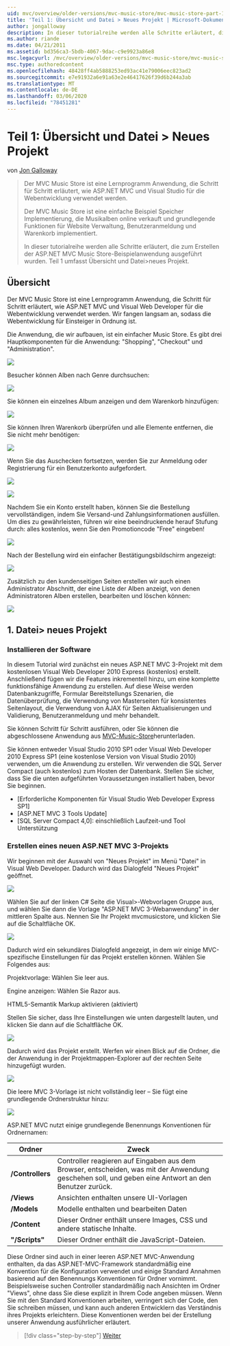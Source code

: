 ```yaml
---
uid: mvc/overview/older-versions/mvc-music-store/mvc-music-store-part-1
title: 'Teil 1: Übersicht und Datei > Neues Projekt | Microsoft-Dokumentation'
author: jongalloway
description: In dieser tutorialreihe werden alle Schritte erläutert, die zum Erstellen der ASP.NET MVC Music Store-Beispielanwendung ausgeführt wurden. Teil 1 umfasst Übersicht und Datei > Neues Projekt.
ms.author: riande
ms.date: 04/21/2011
ms.assetid: bd356ca3-5bdb-4067-9dac-c9e9923a86e8
msc.legacyurl: /mvc/overview/older-versions/mvc-music-store/mvc-music-store-part-1
msc.type: authoredcontent
ms.openlocfilehash: 48428ff4ab5888253ed93ac41e79006eec823ad2
ms.sourcegitcommit: e7e91932a6e91a63e2e46417626f39d6b244a3ab
ms.translationtype: MT
ms.contentlocale: de-DE
ms.lasthandoff: 03/06/2020
ms.locfileid: "78451281"
---
```

# <a name="part-1-overview-and-file-new-project"></a>Teil 1: Übersicht und Datei > Neues Projekt

von [Jon Galloway](https://github.com/jongalloway)

> Der MVC Music Store ist eine Lernprogramm Anwendung, die Schritt für Schritt erläutert, wie ASP.NET MVC und Visual Studio für die Webentwicklung verwendet werden.  
>   
> Der MVC Music Store ist eine einfache Beispiel Speicher Implementierung, die Musikalben online verkauft und grundlegende Funktionen für Website Verwaltung, Benutzeranmeldung und Warenkorb implementiert.  
>   
> In dieser tutorialreihe werden alle Schritte erläutert, die zum Erstellen der ASP.NET MVC Music Store-Beispielanwendung ausgeführt wurden. Teil 1 umfasst Übersicht und Datei&gt;neues Projekt.

## <a name="overview"></a>Übersicht

Der MVC Music Store ist eine Lernprogramm Anwendung, die Schritt für Schritt erläutert, wie ASP.NET MVC und Visual Web Developer für die Webentwicklung verwendet werden. Wir fangen langsam an, sodass die Webentwicklung für Einsteiger in Ordnung ist.

Die Anwendung, die wir aufbauen, ist ein einfacher Music Store. Es gibt drei Hauptkomponenten für die Anwendung: "Shopping", "Checkout" und "Administration".

![](mvc-music-store-part-1/_static/image1.jpg)

Besucher können Alben nach Genre durchsuchen:

![](mvc-music-store-part-1/_static/image2.jpg)

Sie können ein einzelnes Album anzeigen und dem Warenkorb hinzufügen:

![](mvc-music-store-part-1/_static/image3.jpg)

Sie können Ihren Warenkorb überprüfen und alle Elemente entfernen, die Sie nicht mehr benötigen:

![](mvc-music-store-part-1/_static/image4.jpg)

Wenn Sie das Auschecken fortsetzen, werden Sie zur Anmeldung oder Registrierung für ein Benutzerkonto aufgefordert.

![](mvc-music-store-part-1/_static/image1.png)

![](mvc-music-store-part-1/_static/image2.png)

Nachdem Sie ein Konto erstellt haben, können Sie die Bestellung vervollständigen, indem Sie Versand-und Zahlungsinformationen ausfüllen. Um dies zu gewährleisten, führen wir eine beeindruckende herauf Stufung durch: alles kostenlos, wenn Sie den Promotioncode "Free" eingeben!

![](mvc-music-store-part-1/_static/image5.jpg)

Nach der Bestellung wird ein einfacher Bestätigungsbildschirm angezeigt:

![](mvc-music-store-part-1/_static/image6.jpg)

Zusätzlich zu den kundenseitigen Seiten erstellen wir auch einen Administrator Abschnitt, der eine Liste der Alben anzeigt, von denen Administratoren Alben erstellen, bearbeiten und löschen können:

![](mvc-music-store-part-1/_static/image7.jpg)

## <a name="1-file--gt-new-project"></a>1. Datei&gt; neues Projekt

### <a name="installing-the-software"></a>Installieren der Software

In diesem Tutorial wird zunächst ein neues ASP.NET MVC 3-Projekt mit dem kostenlosen Visual Web Developer 2010 Express (kostenlos) erstellt. Anschließend fügen wir die Features inkrementell hinzu, um eine komplette funktionsfähige Anwendung zu erstellen. Auf diese Weise werden Datenbankzugriffe, Formular Bereitstellungs Szenarien, die Datenüberprüfung, die Verwendung von Masterseiten für konsistentes Seitenlayout, die Verwendung von AJAX für Seiten Aktualisierungen und Validierung, Benutzeranmeldung und mehr behandelt.

Sie können Schritt für Schritt ausführen, oder Sie können die abgeschlossene Anwendung aus [MVC-Music-Store](https://github.com/evilDave/MVC-Music-Store)herunterladen.

Sie können entweder Visual Studio 2010 SP1 oder Visual Web Developer 2010 Express SP1 (eine kostenlose Version von Visual Studio 2010) verwenden, um die Anwendung zu erstellen. Wir verwenden die SQL Server Compact (auch kostenlos) zum Hosten der Datenbank. Stellen Sie sicher, dass Sie die unten aufgeführten Voraussetzungen installiert haben, bevor Sie beginnen.

- [Erforderliche Komponenten für Visual Studio Web Developer Express SP1]
- [ASP.NET MVC 3 Tools Update]
- [SQL Server Compact 4,0]: einschließlich Laufzeit-und Tool Unterstützung

### <a name="creating-a-new-aspnet-mvc-3-project"></a>Erstellen eines neuen ASP.NET MVC 3-Projekts

Wir beginnen mit der Auswahl von "Neues Projekt" im Menü "Datei" in Visual Web Developer. Dadurch wird das Dialogfeld "Neues Projekt" geöffnet.

![](mvc-music-store-part-1/_static/image5.png)

Wählen Sie auf der linken C# Seite die Visual&gt;-Webvorlagen Gruppe aus, und wählen Sie dann die Vorlage "ASP.NET MVC 3-Webanwendung" in der mittleren Spalte aus. Nennen Sie Ihr Projekt mvcmusicstore, und klicken Sie auf die Schaltfläche OK.

![](mvc-music-store-part-1/_static/image8.jpg)

Dadurch wird ein sekundäres Dialogfeld angezeigt, in dem wir einige MVC-spezifische Einstellungen für das Projekt erstellen können. Wählen Sie Folgendes aus:

Projektvorlage: Wählen Sie leer aus.

Engine anzeigen: Wählen Sie Razor aus.

HTML5-Semantik Markup aktivieren (aktiviert)

Stellen Sie sicher, dass Ihre Einstellungen wie unten dargestellt lauten, und klicken Sie dann auf die Schaltfläche OK.

![](mvc-music-store-part-1/_static/image9.jpg)

Dadurch wird das Projekt erstellt. Werfen wir einen Blick auf die Ordner, die der Anwendung in der Projektmappen-Explorer auf der rechten Seite hinzugefügt wurden.

![](mvc-music-store-part-1/_static/image10.jpg)

Die leere MVC 3-Vorlage ist nicht vollständig leer – Sie fügt eine grundlegende Ordnerstruktur hinzu:

![](mvc-music-store-part-1/_static/image6.png)

ASP.NET MVC nutzt einige grundlegende Benennungs Konventionen für Ordnernamen:

| **Ordner** | **Zweck** |
| --- | --- |
| **/Controllers** | Controller reagieren auf Eingaben aus dem Browser, entscheiden, was mit der Anwendung geschehen soll, und geben eine Antwort an den Benutzer zurück. |
| **/Views** | Ansichten enthalten unsere UI-Vorlagen |
| **/Models** | Modelle enthalten und bearbeiten Daten |
| **/Content** | Dieser Ordner enthält unsere Images, CSS und andere statische Inhalte. |
| **"/Scripts"** | Dieser Ordner enthält die JavaScript-Dateien. |

Diese Ordner sind auch in einer leeren ASP.NET MVC-Anwendung enthalten, da das ASP.NET-MVC-Framework standardmäßig eine Konvention für die Konfiguration verwendet und einige Standard Annahmen basierend auf den Benennungs Konventionen für Ordner vornimmt. Beispielsweise suchen Controller standardmäßig nach Ansichten im Ordner "Views", ohne dass Sie diese explizit in Ihrem Code angeben müssen. Wenn Sie mit den Standard Konventionen arbeiten, verringert sich der Code, den Sie schreiben müssen, und kann auch anderen Entwicklern das Verständnis ihres Projekts erleichtern. Diese Konventionen werden bei der Erstellung unserer Anwendung ausführlicher erläutert.

> [!div class="step-by-step"]
> [Weiter](mvc-music-store-part-2.md)
